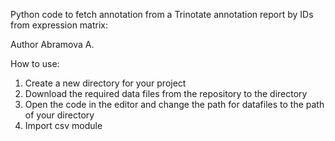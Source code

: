 Python code to fetch annotation from a Trinotate annotation report by IDs from expression matrix:

Author Abramova A.


How to use:

1. Create a new directory for your project
2. Download the required data files from the repository to the directory
3. Open the code in the editor and change the path for datafiles to the path of your directory 
4. Import csv module
